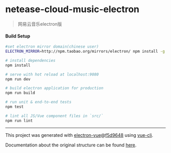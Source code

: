 # netease-cloud-music-electron

> 网易云音乐electron版


#### Build Setup

``` bash
#set electron mirror domain(chinese user)
ELECTRON_MIRROR=http://npm.taobao.org/mirrors/electron/ npm install -g electron

# install dependencies
npm install

# serve with hot reload at localhost:9080
npm run dev

# build electron application for production
npm run build

# run unit & end-to-end tests
npm test

# lint all JS/Vue component files in `src/`
npm run lint

```
---

This project was generated with [electron-vue](https://github.com/SimulatedGREG/electron-vue)@[f5d9648](https://github.com/SimulatedGREG/electron-vue/tree/f5d9648e169a3efef53159823cc7a4c7eb7221d1) using [vue-cli](https://github.com/vuejs/vue-cli). 

Documentation about the original structure can be found [here](https://simulatedgreg.gitbooks.io/electron-vue/content/index.html).

